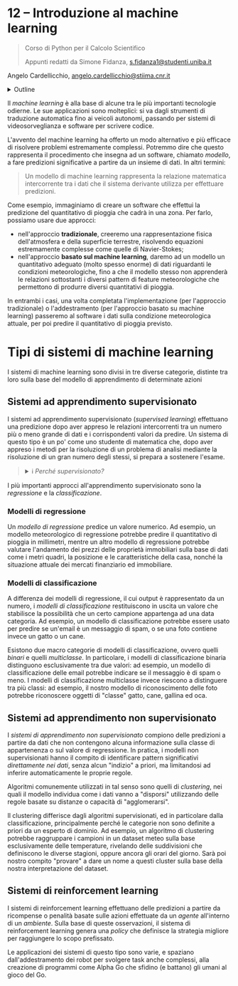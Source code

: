 # 12 – Introduzione al machine learning

> Corso di Python per il Calcolo Scientifico
>
> Appunti redatti da Simone Fidanza, s.fidanza1@studenti.uniba.it

Angelo Cardellicchio, angelo.cardellicchio@stiima.cnr.it

<details>
<summary>Outline</summary>

<!-- TOC -->

1. [12 – Introduzione al machine learning](#12--introduzione-al-machine-learning)
2. [Tipi di sistemi di machine learning](#tipi-di-sistemi-di-machine-learning)
   1. [Sistemi ad apprendimento supervisionato](#sistemi-ad-apprendimento-supervisionato)
      1. [Modelli di regressione](#modelli-di-regressione)
      2. [Modelli di classificazione](#modelli-di-classificazione)
   2. [Sistemi ad apprendimento non supervisionato](#sistemi-ad-apprendimento-non-supervisionato)
   3. [Sistemi di reinforcement learning](#sistemi-di-reinforcement-learning)

<!-- /TOC -->

</details>

Il _machine learning_ è alla base di alcune tra le più importanti tecnologie
odierne. Le sue applicazioni sono molteplici: si va dagli strumenti di
traduzione automatica fino ai veicoli autonomi, passando per sistemi di
videosorveglianza e software per scrivere codice.

L'avvento del machine learning ha offerto un modo alternativo e più efficace
di risolvere problemi estremamente complessi. Potremmo dire che questo
rappresenta il procedimento che insegna ad un software, chiamato _modello_, a
fare predizioni significative a partire da un insieme di dati. In altri termini:

> Un modello di machine learning rappresenta la relazione matematica
> intercorrente tra i dati che il sistema derivante utilizza per effettuare
> predizioni.

Come esempio, immaginiamo di creare un software che effettui la predizione del
quantitativo di pioggia che cadrà in una zona. Per farlo, possiamo usare due
approcci:

- nell'approccio **tradizionale**, creeremo una rappresentazione fisica
  dell'atmosfera e della superficie terrestre, risolvendo equazioni
  estremamente complesse come quelle di Navier-Stokes;
- nell'approccio **basato sul machine learning**, daremo ad un modello un
  quantitativo adeguato (molto spesso enorme) di dati riguardanti le
  condizioni meteorologiche, fino a che il modello stesso non apprenderà le
  relazioni sottostanti i diversi pattern di feature meteorologiche che
  permettono di produrre diversi quantitativi di pioggia.

In entrambi i casi, una volta completata l'implementazione (per l'approccio
tradizionale) o l'addestramento (per l'approccio basato su machine learning)
passeremo al software i dati sulla condizione meteorologica attuale, per poi
predire il quantitativo di pioggia previsto.

# Tipi di sistemi di machine learning

I sistemi di machine learning sono divisi in tre diverse categorie, distinte
tra loro sulla base del modello di apprendimento di determinate azioni

## Sistemi ad apprendimento supervisionato

I sistemi ad apprendimento supervisionato (_supervised learning_) effettuano
una predizione dopo aver appreso le relazioni intercorrenti tra un numero più
o meno grande di dati e i corrispondenti valori da predire. Un sistema di questo
tipo è un po' come uno studente di matematica che, dopo aver appreso i metodi
per la risoluzione di un problema di analisi mediante la risoluzione di un gran
numero degli stessi, si prepara a sostenere l'esame.

> <details>
> <summary>ℹ️ <em>Perché supervisionato?</em></summary>
>
> L'appellativo supervisionato deriva dal fatto che è (di solito) un esperto
> di dominio a fornire al sistema i dati con i risultati corretti.
>
> </details>

I più importanti approcci all'apprendimento supervisionato sono la
_regressione_ e la _classificazione_.

### Modelli di regressione

Un _modello di regressione_ predice un valore numerico. Ad esempio, un modello
meteorologico di regressione potrebbe predire il quantitativo di pioggia in
millimetri, mentre un altro modello di regressione potrebbe valutare
l'andamento dei prezzi delle proprietà immobiliari sulla base di dati come i
metri quadri, la posizione e le caratteristiche della casa, nonché la
situazione attuale dei mercati finanziario ed immobiliare.

### Modelli di classificazione

A differenza dei modelli di regressione, il cui output è rappresentato da un
numero, i _modelli di classificazione_ restituiscono in uscita un valore che
stabilisce la possibilità che un certo campione appartenga ad una data
categoria. Ad esempio, un modello di classificazione potrebbe essere usato per
predire se un'email è un messaggio di spam, o se una foto contiene invece un
gatto o un cane.

Esistono due macro categorie di modelli di classificazione, ovvero quelli
_binari_ e quelli _multiclasse_. In particolare, i modelli di classificazione
binaria distinguono esclusivamente tra due valori: ad esempio, un modello di
classificazione delle email potrebbe indicare se il messaggio è di spam o
meno. I modelli di classificazione multiclasse invece riescono a distinguere
tra più classi: ad esempio, il nostro modello di riconoscimento delle foto
potrebbe riconoscere oggetti di "classe" gatto, cane, gallina ed oca.

## Sistemi ad apprendimento non supervisionato

I _sistemi di apprendimento non supervisionato_ compiono delle predizioni a
partire da dati che non contengono alcuna informazione sulla classe di
appartenenza o sul valore di regressione. In pratica, i modelli non
supervisionati hanno il compito di identificare pattern significativi
_direttamente nei dati_, senza alcun "indizio" a priori, ma limitandosi ad
inferire automaticamente le proprie regole.

Algoritmi comunemente utilizzati in tal senso sono quelli di _clustering_, nei
quali il modello individua come i dati vanno a "disporsi" utilizzando delle
regole basate su distanze o capacità di "agglomerarsi".

Il clustering differisce dagli algoritmi supervisionati, ed in particolare
dalla classificazione, principalmente perché le categorie non sono definite a
priori da un esperto di dominio. Ad esempio, un algoritmo di clustering
potrebbe raggruppare i campioni in un dataset meteo sulla base esclusivamente
delle temperature, rivelando delle suddivisioni che definiscono le diverse
stagioni, oppure ancora gli orari del giorno. Sarà poi nostro compito
"provare" a dare un nome a questi cluster sulla base della nostra
interpretazione del dataset.

## Sistemi di reinforcement learning

I sistemi di reinforcement learning effettuano delle predizioni a partire da
ricompense o penalità basate sulle azioni effettuate da un _agente_
all'interno di un _ambiente_. Sulla base di queste osservazioni, il sistema di
reinforcement learning genera una _policy_ che definisce la strategia migliore
per raggiungere lo scopo prefissato.

Le applicazioni dei sistemi di questo tipo sono varie, e spaziano
dall'addestramento dei robot per svolgere task anche complessi, alla creazione
di programmi come Alpha Go che sfidino (e battano) gli umani al gioco del Go.
